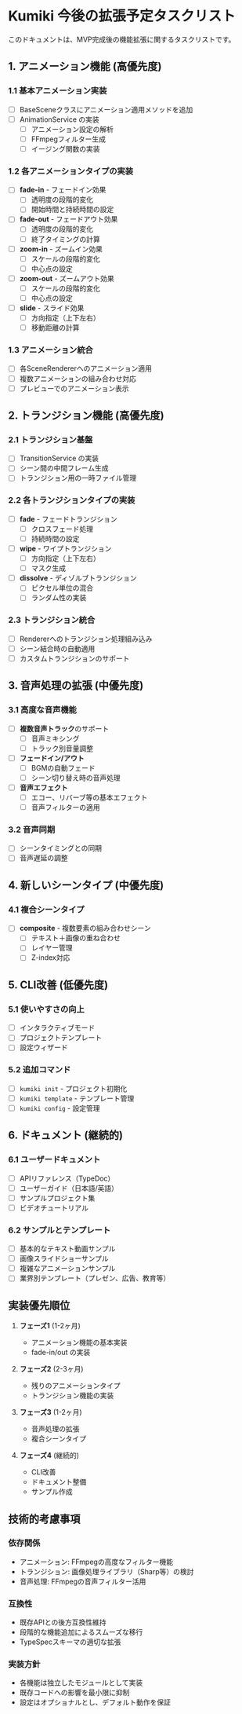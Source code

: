 # Kumiki 今後の拡張予定タスクリスト

このドキュメントは、MVP完成後の機能拡張に関するタスクリストです。

## 1. アニメーション機能 (高優先度)

### 1.1 基本アニメーション実装
- [ ] BaseSceneクラスにアニメーション適用メソッドを追加
- [ ] AnimationService の実装
  - [ ] アニメーション設定の解析
  - [ ] FFmpegフィルター生成
  - [ ] イージング関数の実装

### 1.2 各アニメーションタイプの実装
- [ ] **fade-in** - フェードイン効果
  - [ ] 透明度の段階的変化
  - [ ] 開始時間と持続時間の設定
- [ ] **fade-out** - フェードアウト効果
  - [ ] 透明度の段階的変化
  - [ ] 終了タイミングの計算
- [ ] **zoom-in** - ズームイン効果
  - [ ] スケールの段階的変化
  - [ ] 中心点の設定
- [ ] **zoom-out** - ズームアウト効果
  - [ ] スケールの段階的変化
  - [ ] 中心点の設定
- [ ] **slide** - スライド効果
  - [ ] 方向指定（上下左右）
  - [ ] 移動距離の計算

### 1.3 アニメーション統合
- [ ] 各SceneRendererへのアニメーション適用
- [ ] 複数アニメーションの組み合わせ対応
- [ ] プレビューでのアニメーション表示

## 2. トランジション機能 (高優先度)

### 2.1 トランジション基盤
- [ ] TransitionService の実装
- [ ] シーン間の中間フレーム生成
- [ ] トランジション用の一時ファイル管理

### 2.2 各トランジションタイプの実装
- [ ] **fade** - フェードトランジション
  - [ ] クロスフェード処理
  - [ ] 持続時間の設定
- [ ] **wipe** - ワイプトランジション
  - [ ] 方向指定（上下左右）
  - [ ] マスク生成
- [ ] **dissolve** - ディゾルブトランジション
  - [ ] ピクセル単位の混合
  - [ ] ランダム性の実装

### 2.3 トランジション統合
- [ ] Rendererへのトランジション処理組み込み
- [ ] シーン結合時の自動適用
- [ ] カスタムトランジションのサポート

## 3. 音声処理の拡張 (中優先度)

### 3.1 高度な音声機能
- [ ] **複数音声トラック**のサポート
  - [ ] 音声ミキシング
  - [ ] トラック別音量調整
- [ ] **フェードイン/アウト**
  - [ ] BGMの自動フェード
  - [ ] シーン切り替え時の音声処理
- [ ] **音声エフェクト**
  - [ ] エコー、リバーブ等の基本エフェクト
  - [ ] 音声フィルターの適用

### 3.2 音声同期
- [ ] シーンタイミングとの同期
- [ ] 音声遅延の調整

## 4. 新しいシーンタイプ (中優先度)

### 4.1 複合シーンタイプ
- [ ] **composite** - 複数要素の組み合わせシーン
  - [ ] テキスト＋画像の重ね合わせ
  - [ ] レイヤー管理
  - [ ] Z-index対応

## 5. CLI改善 (低優先度)

### 5.1 使いやすさの向上
- [ ] インタラクティブモード
- [ ] プロジェクトテンプレート
- [ ] 設定ウィザード

### 5.2 追加コマンド
- [ ] `kumiki init` - プロジェクト初期化
- [ ] `kumiki template` - テンプレート管理
- [ ] `kumiki config` - 設定管理

## 6. ドキュメント (継続的)

### 6.1 ユーザードキュメント
- [ ] APIリファレンス（TypeDoc）
- [ ] ユーザーガイド（日本語/英語）
- [ ] サンプルプロジェクト集
- [ ] ビデオチュートリアル

### 6.2 サンプルとテンプレート
- [ ] 基本的なテキスト動画サンプル
- [ ] 画像スライドショーサンプル
- [ ] 複雑なアニメーションサンプル
- [ ] 業界別テンプレート（プレゼン、広告、教育等）

## 実装優先順位

1. **フェーズ1** (1-2ヶ月)
   - アニメーション機能の基本実装
   - fade-in/out の実装

2. **フェーズ2** (2-3ヶ月)
   - 残りのアニメーションタイプ
   - トランジション機能の実装

3. **フェーズ3** (1-2ヶ月)
   - 音声処理の拡張
   - 複合シーンタイプ

4. **フェーズ4** (継続的)
   - CLI改善
   - ドキュメント整備
   - サンプル作成

## 技術的考慮事項

### 依存関係
- アニメーション: FFmpegの高度なフィルター機能
- トランジション: 画像処理ライブラリ（Sharp等）の検討
- 音声処理: FFmpegの音声フィルター活用

### 互換性
- 既存APIとの後方互換性維持
- 段階的な機能追加によるスムーズな移行
- TypeSpecスキーマの適切な拡張

### 実装方針
- 各機能は独立したモジュールとして実装
- 既存コードへの影響を最小限に抑制
- 設定はオプショナルとし、デフォルト動作を保証